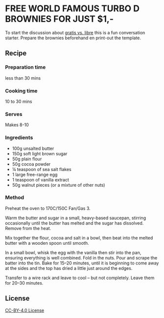 # FREE WORLD FAMOUS TURBO D BROWNIES FOR JUST $1,-

To start the discussion about [gratis vs. libre](https://en.wikipedia.org/wiki/Gratis_versus_libre) this is a fun conversation starter. Prepare the brownies beforehand en print-out the template.

## Recipe

### Preparation time

less than 30 mins

### Cooking time

10 to 30 mins

### Serves

Makes 8-10

### Ingredients

- 100g  unsalted butter
- 150g  soft light brown sugar
- 50g plain flour
- 50g cocoa powder
- ¼ teaspoon of sea salt flakes
- 1 large free-range egg
- 1 teaspoon of vanilla extract
- 50g walnut pieces (or a mixture of other nuts)

### Method

Preheat the oven to 170C/150C Fan/Gas 3.

Warm the butter and sugar in a small, heavy-based saucepan, stirring occasionally until the butter has melted and the sugar has dissolved. Remove from the heat.

Mix together the flour, cocoa and salt in a bowl, then beat into the melted butter with a wooden spoon until smooth.

In a small bowl, whisk the egg with the vanilla then stir into the pan, ensuring everything is well combined. Fold in the nuts. Pour and scrape the batter into the tin. Bake for 15–20 minutes, until it is beginning to come away at the sides and the top has dried a little just around the edges.

Transfer to a wire rack and leave to cool – but not completely. Leave them for 20–30 minutes.

## License

[CC-BY-4.0 License](https://github.com/foldingbeauty/kelda/blob/main/LICENSE)
